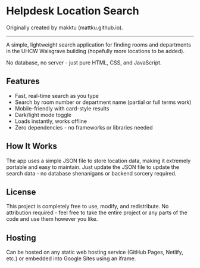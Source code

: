 # Helpdesk Location Search

Originally created by makktu (mattku.github.io).
_________________________________________________

A simple, lightweight search application for finding rooms and departments in the UHCW Walsgrave building (hopefully more locations to be added).

No database, no server - just pure HTML, CSS, and JavaScript.

## Features

- Fast, real-time search as you type
- Search by room number or department name (partial or full terms work)
- Mobile-friendly with card-style results
- Dark/light mode toggle
- Loads instantly, works offline
- Zero dependencies - no frameworks or libraries needed

## How It Works

The app uses a simple JSON file to store location data, making it extremely portable and easy to maintain. Just update the JSON file to update the search data - no database shenanigans or backend sorcery required.

## License

This project is completely free to use, modify, and redistribute. No attribution required - feel free to take the entire project or any parts of the code and use them however you like.

## Hosting

Can be hosted on any static web hosting service (GitHub Pages, Netlify, etc.) or embedded into Google Sites using an iframe.
